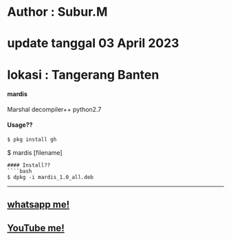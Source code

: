 # Author : Subur.M
# update tanggal 03 April 2023
# lokasi : Tangerang Banten 

#### mardis
Marshal decompiler++ python2.7
#### Usage??
````bash
$ pkg install gh
````
$ mardis [filename]
````
#### Install??
````bash
$ dpkg -i mardis_1.0_all.deb
````
--------------------------
[whatsapp me!](https://wa.me/+6288213415826)
--------------------------
[YouTube me!](https://youtube.com/@abash-tchannel)
--------------------------